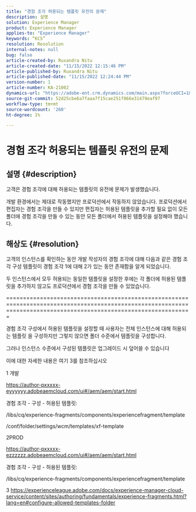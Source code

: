 ```yaml
---
title: "경험 조각 허용되는 템플릿 유전의 문제"
description: 설명
solution: Experience Manager
product: Experience Manager
applies-to: "Experience Manager"
keywords: “KCS”
resolution: Resolution
internal-notes: null
bug: false
article-created-by: Ruxandra Nitu
article-created-date: "11/15/2022 12:15:46 PM"
article-published-by: Ruxandra Nitu
article-published-date: "11/15/2022 12:24:44 PM"
version-number: 1
article-number: KA-21002
dynamics-url: "https://adobe-ent.crm.dynamics.com/main.aspx?forceUCI=1&pagetype=entityrecord&etn=knowledgearticle&id=4220bf37-df64-ed11-9561-6045bd006079"
source-git-commit: 52d25cbe6a7faaa7f15cae251f066e31479eaf97
workflow-type: tm+mt
source-wordcount: '260'
ht-degree: 1%

---
```


# 경험 조각 허용되는 템플릿 유전의 문제

## 설명 {#description}


고객은 경험 조각에 대해 허용되는 템플릿의 유전에 문제가 발생했습니다.

개발 환경에서는 제대로 작동했지만 프로덕션에서 작동하지 않았습니다.
프로덕션에서 편집자는 경험 조각을 만들 수 있지만 편집자는 허용된 템플릿을 추가할 필요 없이 모든 폴더에 경험 조각을 만들 수 있는 동안 모든 폴더에서 허용된 템플릿을 설정해야 했습니다.


## 해상도 {#resolution}


고객의 인스턴스를 확인하는 동안 개발 작성자의 경험 조각에 대해 다음과 같은 경험 조각 구성 템플릿이 경험 조각 1에 대해 2가 있는 동안 존재함을 알게 되었습니다.

두 인스턴스에서 모두 허용되는 동일한 템플릿을 설정한 후에는 각 폴더에 허용된 템플릿을 추가하지 않고도 프로덕션에서 경험 조각을 만들 수 있었습니다.

===================================================================================================================================================================



경험 조각 구성에서 허용된 템플릿을 설정할 때 사용자는 전체 인스턴스에 대해 허용되는 템플릿 을 구성하지만 그렇지 않으면 폴더 수준에서 템플릿을 구성합니다.

그러나 인스턴스 수준에서 구성된 템플릿은 업그레이드 시 덮어쓸 수 있습니다

이에 대한 자세한 내용은 여기 3를 참조하십시오



1 개발

https://author-pxxxxx-eyyyyyy.adobeaemcloud.com/ui#/aem/aem/start.html

경험 조각 - 구성 - 허용된 템플릿:

/libs/cq/experience-fragments/components/experiencefragment/template

/conf/folder/settings/wcm/templates/xf-template


2PROD

https://author-pxxxxx-ezzzzzz.adobeaemcloud.com/ui#/aem/aem/start.html

경험 조각 - 구성 - 허용된 템플릿:

/libs/cq/experience-fragments/components/experiencefragment/template



3 https://experienceleague.adobe.com/docs/experience-manager-cloud-service/content/sites/authoring/fundamentals/experience-fragments.html?lang=en#configure-allowed-templates-folder
